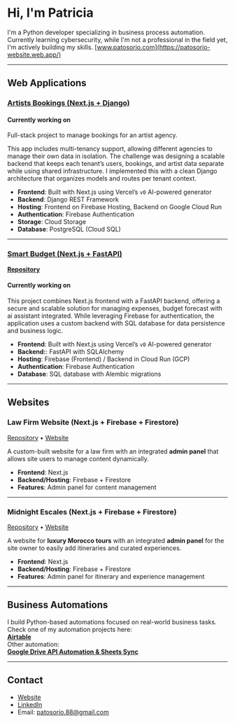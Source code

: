 # Hi, I'm Patricia 

I'm a Python developer specializing in business process automation. Currently learning cybersecurity, while I'm not a professional in the field yet, I'm actively building my skills.
[www.patosorio.com](https://patosorio-website.web.app/)

---

## Web Applications

### [Artists Bookings (Next.js + Django)](https://github.com/patosorio/Artist-bookings)

#### Currently working on

Full-stack project to manage bookings for an artist agency.  

This app includes multi-tenancy support, allowing different agencies to manage their own data in isolation. The challenge was designing a scalable backend that keeps each tenant’s users, bookings, and artist data separate while using shared infrastructure. I implemented this with a clean Django architecture that organizes models and routes per tenant context.

- **Frontend**: Built with Next.js using Vercel’s `v0` AI-powered generator  
- **Backend**: Django REST Framework  
- **Hosting**: Frontend on Firebase Hosting, Backend on Google Cloud Run  
- **Authentication**: Firebase Authentication
- **Storage**: Cloud Storage 
- **Database**: PostgreSQL (Cloud SQL)  

---

### [Smart Budget (Next.js + FastAPI)](https://github.com/patosorio/expenses-tracker)

**[Repository](https://github.com/patosorio/expenses-tracker)**

#### Currently working on

This project combines Next.js frontend with a FastAPI backend, offering a secure and scalable solution for managing expenses, budget forecast with ai assistant integrated. While leveraging Firebase for authentication, the application uses a custom backend with SQL database for data persistence and business logic.

- **Frontend**: Built with Next.js using Vercel’s `v0` AI-powered generator
- **Backend:**: FastAPI with SQLAlchemy
- **Hosting**: Firebase (Frontend) / Backend in Cloud Run (GCP)  
- **Authentication**: Firebase Authentication 
- **Database**: SQL database with Alembic migrations
---

## Websites

### Law Firm Website (Next.js + Firebase + Firestore)  
[Repository](https://github.com/patosorio/law-firm-website) • [Website](https://abogado-gentile.web.app/)

A custom-built website for a law firm with an integrated **admin panel** that allows site users to manage content dynamically.  

- **Frontend**: Next.js  
- **Backend/Hosting**: Firebase + Firestore  
- **Features**: Admin panel for content management  

---

### Midnight Escales (Next.js + Firebase + Firestore)  
[Repository](https://github.com/patosorio/midnight-escale) • [Website](https://midnight-escale.web.app/)

A website for **luxury Morocco tours** with an integrated **admin panel** for the site owner to easily add itineraries and curated experiences.  

- **Frontend**: Next.js  
- **Backend/Hosting**: Firebase + Firestore  
- **Features**: Admin panel for itinerary and experience management

---
## Business Automations

I build Python-based automations focused on real-world business tasks.  
Check one of my automation projects here:  
**[Airtable](https://github.com/patosorio/airtable-drive-sync)**  
Other automation:  
**[Google Drive API Automation & Sheets Sync](https://github.com/patosorio/drive-api-automation)**

---

## Contact
- [Website](https://www.patosorio.com)
- [LinkedIn](https://www.linkedin.com/in/patriciaosorio130194/)
- Email: patosorio.88@gmail.com
